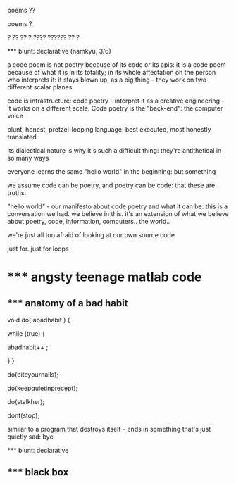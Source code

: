 poems ?? 

poems ?

? ?? ?? ? ???? ??????
??
?

*** blunt: declarative 
(namkyu, 3/6)

a code poem is not poetry because of its code or its apis: it is a code poem because of what it is in its totality; in its whole affectation on the person who interprets it: it stays blown up, as a big thing - they work on two different scalar planes

code is infrastructure: code poetry - interpret it as a creative engineering - it works on a different scale. Code poetry is the "back-end": the computer voice

blunt, honest, pretzel-looping language: best executed, most honestly translated 

its dialectical nature is why it's such a difficult thing: they're antithetical in so many ways

everyone learns the same "hello world" in the beginning: but something 

we assume code can be poetry, and poetry can be code: that these are truths. 

"hello world" - our manifesto about code poetry and what it can be. this is a conversation we had. we believe in this. it's an extension of what we believe about poetry, code, information, computers.. the world.. 

we're just all too afraid of looking at our own source code 

just for. just for loops

*** angsty teenage matlab code 
=============================

*** anatomy of a bad habit 
--------------------------

void do( abadhabit ) {

while (true) {

  abadhabit++ ; 
  
}
}

do(biteyournails); 

do(keepquietinprecept); 

do(stalkher); 


dont(stop); 

similar to a program that destroys itself - 
ends in something that's just quietly sad: 
bye 

*** blunt: declarative 


*** black box
---------------------



